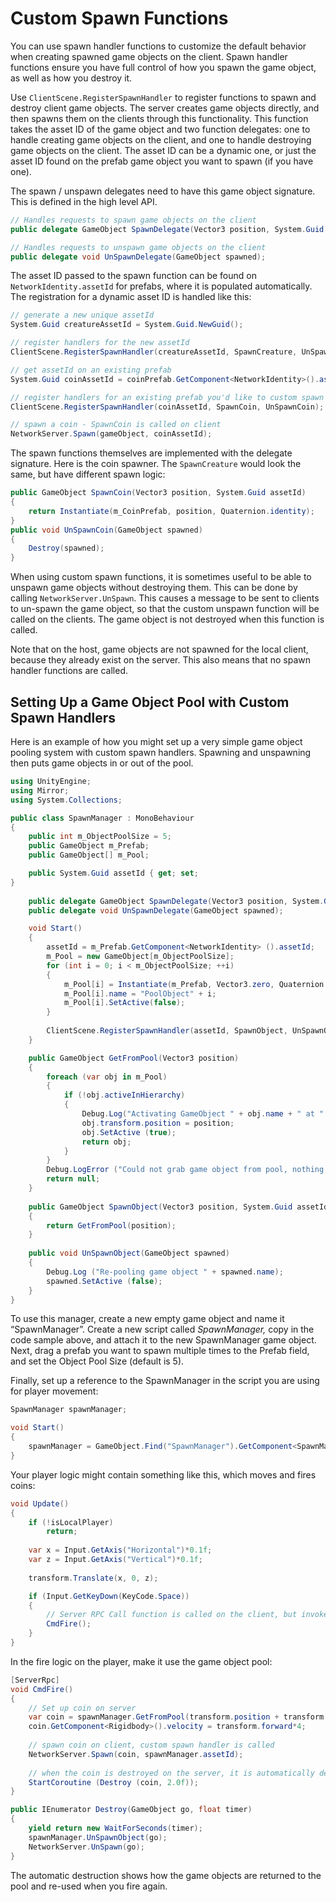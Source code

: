 # Custom Spawn Functions

You can use spawn handler functions to customize the default behavior when creating spawned game objects on the client. Spawn handler functions ensure you have full control of how you spawn the game object, as well as how you destroy it.

Use `ClientScene.RegisterSpawnHandler` to register functions to spawn and destroy client game objects. The server creates game objects directly, and then spawns them on the clients through this functionality. This function takes the asset ID of the game object and two function delegates: one to handle creating game objects on the client, and one to handle destroying game objects on the client. The asset ID can be a dynamic one, or just the asset ID found on the prefab game object you want to spawn (if you have one).

The spawn / unspawn delegates need to have this game object signature. This is defined in the high level API.

``` cs
// Handles requests to spawn game objects on the client
public delegate GameObject SpawnDelegate(Vector3 position, System.Guid assetId);

// Handles requests to unspawn game objects on the client
public delegate void UnSpawnDelegate(GameObject spawned);
```

The asset ID passed to the spawn function can be found on `NetworkIdentity.assetId` for prefabs, where it is populated automatically. The registration for a dynamic asset ID is handled like this:

``` cs
// generate a new unique assetId 
System.Guid creatureAssetId = System.Guid.NewGuid();

// register handlers for the new assetId
ClientScene.RegisterSpawnHandler(creatureAssetId, SpawnCreature, UnSpawnCreature);

// get assetId on an existing prefab
System.Guid coinAssetId = coinPrefab.GetComponent<NetworkIdentity>().assetId;

// register handlers for an existing prefab you'd like to custom spawn
ClientScene.RegisterSpawnHandler(coinAssetId, SpawnCoin, UnSpawnCoin);

// spawn a coin - SpawnCoin is called on client
NetworkServer.Spawn(gameObject, coinAssetId);
```

The spawn functions themselves are implemented with the delegate signature. Here is the coin spawner. The `SpawnCreature` would look the same, but have different spawn logic:

``` cs
public GameObject SpawnCoin(Vector3 position, System.Guid assetId)
{
    return Instantiate(m_CoinPrefab, position, Quaternion.identity);
}
public void UnSpawnCoin(GameObject spawned)
{
    Destroy(spawned);
}
```

When using custom spawn functions, it is sometimes useful to be able to unspawn game objects without destroying them. This can be done by calling `NetworkServer.UnSpawn`. This causes a message to be sent to clients to un-spawn the game object, so that the custom unspawn function will be called on the clients. The game object is not destroyed when this function is called.

Note that on the host, game objects are not spawned for the local client, because they already exist on the server. This also means that no spawn handler functions are called.

## Setting Up a Game Object Pool with Custom Spawn Handlers

Here is an example of how you might set up a very simple game object pooling system with custom spawn handlers. Spawning and unspawning then puts game objects in or out of the pool.

``` cs
using UnityEngine;
using Mirror;
using System.Collections;

public class SpawnManager : MonoBehaviour
{
    public int m_ObjectPoolSize = 5;
    public GameObject m_Prefab;
    public GameObject[] m_Pool;

    public System.Guid assetId { get; set;
}
    
    public delegate GameObject SpawnDelegate(Vector3 position, System.Guid assetId);
    public delegate void UnSpawnDelegate(GameObject spawned);

    void Start()
    {
        assetId = m_Prefab.GetComponent<NetworkIdentity> ().assetId;
        m_Pool = new GameObject[m_ObjectPoolSize];
        for (int i = 0; i < m_ObjectPoolSize; ++i)
        {
            m_Pool[i] = Instantiate(m_Prefab, Vector3.zero, Quaternion.identity);
            m_Pool[i].name = "PoolObject" + i;
            m_Pool[i].SetActive(false);
        }
        
        ClientScene.RegisterSpawnHandler(assetId, SpawnObject, UnSpawnObject);
    }

    public GameObject GetFromPool(Vector3 position)
    {
        foreach (var obj in m_Pool)
        {
            if (!obj.activeInHierarchy)
            {
                Debug.Log("Activating GameObject " + obj.name + " at " + position);
                obj.transform.position = position;
                obj.SetActive (true);
                return obj;
            }
        }
        Debug.LogError ("Could not grab game object from pool, nothing available");
        return null;
    }
    
    public GameObject SpawnObject(Vector3 position, System.Guid assetId)
    {
        return GetFromPool(position);
    }
    
    public void UnSpawnObject(GameObject spawned)
    {
        Debug.Log ("Re-pooling game object " + spawned.name);
        spawned.SetActive (false);
    }
}
```

To use this manager, create a new empty game object and name it “SpawnManager”. Create a new script called *SpawnManager,* copy in the code sample above, and attach it to the new SpawnManager game object. Next, drag a prefab you want to spawn multiple times to the Prefab field, and set the Object Pool Size (default is 5).

Finally, set up a reference to the SpawnManager in the script you are using for player movement:

``` cs
SpawnManager spawnManager;

void Start()
{
    spawnManager = GameObject.Find("SpawnManager").GetComponent<SpawnManager> ();
}
```

Your player logic might contain something like this, which moves and fires coins:

``` cs
void Update()
{
    if (!isLocalPlayer)
        return;
    
    var x = Input.GetAxis("Horizontal")*0.1f;
    var z = Input.GetAxis("Vertical")*0.1f;
    
    transform.Translate(x, 0, z);

    if (Input.GetKeyDown(KeyCode.Space))
    {
        // Server RPC Call function is called on the client, but invoked on the server
        CmdFire();
    }
}
```

In the fire logic on the player, make it use the game object pool:

``` cs
[ServerRpc]
void CmdFire()
{
    // Set up coin on server
    var coin = spawnManager.GetFromPool(transform.position + transform.forward);  
    coin.GetComponent<Rigidbody>().velocity = transform.forward*4;
    
    // spawn coin on client, custom spawn handler is called
    NetworkServer.Spawn(coin, spawnManager.assetId);
    
    // when the coin is destroyed on the server, it is automatically destroyed on clients
    StartCoroutine (Destroy (coin, 2.0f));
}

public IEnumerator Destroy(GameObject go, float timer)
{
    yield return new WaitForSeconds(timer);
    spawnManager.UnSpawnObject(go);
    NetworkServer.UnSpawn(go);
}
```

The automatic destruction shows how the game objects are returned to the pool and re-used when you fire again.
